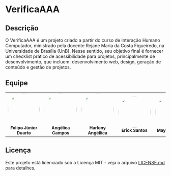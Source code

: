 # VerificaAAA

## Descrição

O VerificaAAA é um projeto criado a partir do curso de Interação Humano Computador, ministrado pela docente Rejane Maria da Costa Figueiredo, na Universidade de Brasília (UnB). Nesse sentido, seu objetivo final é fornecer um checklist prático de acessibilidade para projetos, principalmente de desenvolvimento, que incluem: desenvolvimento web, design, geração de conteúdo e gestão de projetos.

## Equipe

<table>
  <tr>
    <td align="center"><a href="https://github.com/Felipej3ds"><img style="border-radius: 50%;" src="https://avatars.githubusercontent.com/u/173021374?v=4" width="100px;" alt=""/><br /><sub><b>Felipe Júnior Duarte</b></sub></a><br />
    <td align="center"><a href="https://github.com/angelicaccampos"><img style="border-radius: 50%;" src="https://github.com/angelicaccampos.png" width="100px;" alt=""/><br /><sub><b>Angélica Campos</b></sub></a><br />   
    <td align="center"><a href="https://github.com/Angelicahaas"><img style="border-radius: 50%;" src="https://github.com/Angelicahaas.png" width="100px;" alt=""/><br /><sub><b>Harleny Angéllica</b></sub></a><br />   
    <td align="center"><a href="https://github.com/Erick-ems "><img style="border-radius: 50%;" src="https://github.com/Erick-ems.png" width="100px;" alt=""/><br /><sub><b>Erick Santos</b></sub></a><br />
    <td align="center"><a href="https://github.com/maykonjuso "><img style="border-radius: 50%;" src="https://github.com/maykonjuso.png" width="100px;" alt=""/><br /><sub><b>Maykon Júnio</b></sub></a><br />
  </tr>
</table>

## Licença

Este projeto está licenciado sob a Licença MIT - veja o arquivo [LICENSE.md](https://github.com/vitorfleonardo/VerificaAAA/tree/main?tab=License-1-ov-file) para detalhes.
